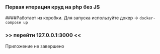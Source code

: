 ### Первая итерация круд на php без JS

####Работает из коробки. Для запуска используйте докер -> ``docker-compose up``
### <a name="http://127.0.0.0:3000"></a>>> перейти 127.0.0.1:3000 <<
Приложение не завершено
